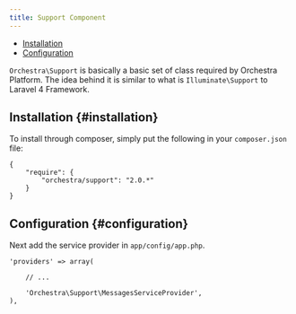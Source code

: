 ```yaml
---
title: Support Component
---
```


* [Installation](#installation)
* [Configuration](#configuration)

`Orchestra\Support` is basically a basic set of class required by Orchestra Platform. The idea behind it is similar to what is `Illuminate\Support` to Laravel 4 Framework.

## Installation {#installation}

To install through composer, simply put the following in your `composer.json` file:

	{
		"require": {
			"orchestra/support": "2.0.*"
		}
	}

## Configuration {#configuration}

Next add the service provider in `app/config/app.php`.

	'providers' => array(

		// ...

		'Orchestra\Support\MessagesServiceProvider',
	),
